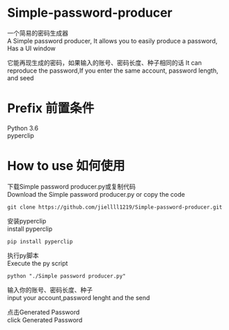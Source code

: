 # Simple-password-producer
一个简易的密码生成器  
A Simple password producer, It allows you to easily produce a password, Has a UI window  
  
它能再现生成的密码，如果输入的账号、密码长度、种子相同的话
It can reproduce the password,If you enter the same account, password length, and seed
# Prefix 前置条件  
Python 3.6  
pyperclip  
# How to use 如何使用  
下载Simple password producer.py或复制代码  
Download the Simple password producer.py or copy the code  
```shell
git clone https://github.com/jiellll1219/Simple-password-producer.git
```
安装pyperclip  
install pyperclip  
```shell
pip install pyperclip
```
执行py脚本  
Execute the py script  
```shell
python "./Simple password producer.py"
```
 输入你的账号、密码长度、种子  
input your account,password lenght and the send  
  
点击Generated Password  
click Generated Password
